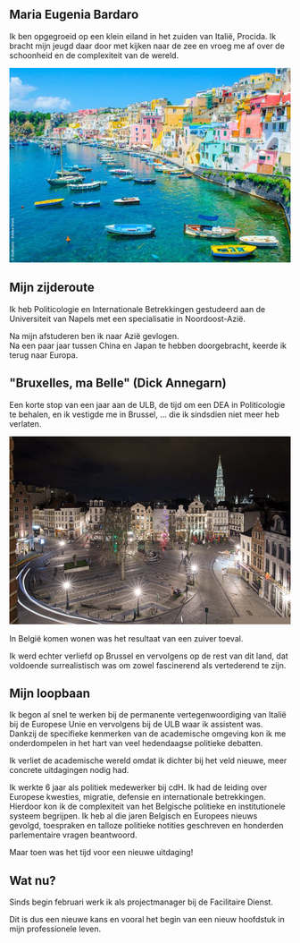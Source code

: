 <link rel="stylesheet" href="S2.css">
<link rel="stylesheet" href="foghorn2.css">

## Maria Eugenia Bardaro 

Ik ben opgegroeid op een klein eiland in het zuiden van Italië, Procida. Ik bracht mijn jeugd daar door met kijken naar de zee en vroeg me af over de schoonheid en de complexiteit van de wereld.

![](Maria_Procida.png)

## Mijn zijderoute

Ik heb Politicologie en Internationale Betrekkingen gestudeerd aan de Universiteit van Napels met een specialisatie in Noordoost-Azië.

Na mijn afstuderen ben ik naar Azië gevlogen.  
Na een paar jaar tussen China en Japan te hebben doorgebracht, keerde ik terug naar Europa.

## "Bruxelles, ma Belle" (Dick Annegarn)

Een korte stop van een jaar aan de ULB, de tijd om een ​​DEA in Politicologie te behalen, en ik vestigde me in Brussel, ... die ik sindsdien niet meer heb verlaten.

![](Bxl_ma_belle.png)

In België komen wonen was het resultaat van een zuiver toeval.

Ik werd echter verliefd op Brussel en vervolgens op de rest van dit land, dat voldoende surrealistisch was om zowel fascinerend als vertederend te zijn.

## Mijn loopbaan

Ik begon al snel te werken bij de permanente vertegenwoordiging van Italië bij de Europese Unie en vervolgens bij de ULB waar ik assistent was.  
Dankzij de specifieke kenmerken van de academische omgeving kon ik me onderdompelen in het hart van veel hedendaagse politieke debatten.

Ik verliet de academische wereld omdat ik dichter bij het veld nieuwe, meer concrete uitdagingen nodig had.

Ik werkte 6 jaar als politiek medewerker bij cdH. Ik had de leiding over Europese kwesties, migratie, defensie en internationale betrekkingen. Hierdoor kon ik de complexiteit van het Belgische politieke en institutionele systeem begrijpen. Ik heb al die jaren Belgisch en Europees nieuws gevolgd, toespraken en talloze politieke notities geschreven en honderden parlementaire vragen beantwoord.

Maar toen was het tijd voor een nieuwe uitdaging!

## Wat nu?

Sinds begin februari werk ik als projectmanager bij de Facilitaire Dienst.

Dit is dus een nieuwe kans en vooral het begin van een nieuw hoofdstuk in mijn professionele leven.